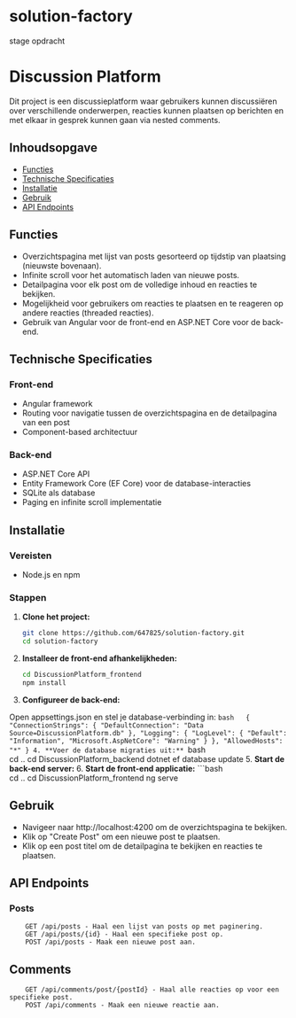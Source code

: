 # solution-factory
 stage opdracht
# Discussion Platform

Dit project is een discussieplatform waar gebruikers kunnen discussiëren over verschillende onderwerpen, reacties kunnen plaatsen op berichten en met elkaar in gesprek kunnen gaan via nested comments.

## Inhoudsopgave

- [Functies](#functies)
- [Technische Specificaties](#technische-specificaties)
- [Installatie](#installatie)
- [Gebruik](#gebruik)
- [API Endpoints](#api-endpoints)

## Functies

- Overzichtspagina met lijst van posts gesorteerd op tijdstip van plaatsing (nieuwste bovenaan).
- Infinite scroll voor het automatisch laden van nieuwe posts.
- Detailpagina voor elk post om de volledige inhoud en reacties te bekijken.
- Mogelijkheid voor gebruikers om reacties te plaatsen en te reageren op andere reacties (threaded reacties).
- Gebruik van Angular voor de front-end en ASP.NET Core voor de back-end.

## Technische Specificaties

### Front-end

- Angular framework
- Routing voor navigatie tussen de overzichtspagina en de detailpagina van een post
- Component-based architectuur

### Back-end

- ASP.NET Core API
- Entity Framework Core (EF Core) voor de database-interacties
- SQLite als database
- Paging en infinite scroll implementatie

## Installatie

### Vereisten

- Node.js en npm

### Stappen

1. **Clone het project:**

   ```bash
   git clone https://github.com/647825/solution-factory.git
   cd solution-factory
2. **Installeer de front-end afhankelijkheden:**  
    ```bash  
    cd DiscussionPlatform_frontend
    npm install
3. **Configureer de back-end:**

Open appsettings.json en stel je database-verbinding in:
    ```bash  
    {
    "ConnectionStrings": {
        "DefaultConnection": "Data Source=DiscussionPlatform.db"
    },
    "Logging": {
        "LogLevel": {
        "Default": "Information",
        "Microsoft.AspNetCore": "Warning"
        }
    },
    "AllowedHosts": "*"
    }
4. **Voer de database migraties uit:**
    ```bash  
    cd ..
    cd DiscussionPlatform_backend
    dotnet ef database update
5. **Start de back-end server:**
6. **Start de front-end applicatie:**
    ```bash  
    cd ..
    cd DiscussionPlatform_frontend
    ng serve

## Gebruik
* Navigeer naar http://localhost:4200 om de overzichtspagina te bekijken.
* Klik op "Create Post" om een nieuwe post te plaatsen.
* Klik op een post titel om de detailpagina te bekijken en reacties te plaatsen.

## API Endpoints
### Posts
        GET /api/posts - Haal een lijst van posts op met paginering.
        GET /api/posts/{id} - Haal een specifieke post op.
        POST /api/posts - Maak een nieuwe post aan.
##  Comments
        GET /api/comments/post/{postId} - Haal alle reacties op voor een specifieke post.
        POST /api/comments - Maak een nieuwe reactie aan.


    

